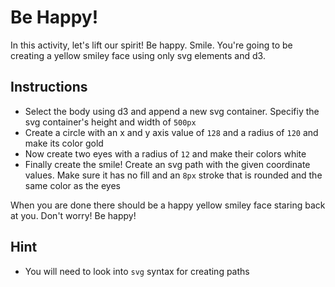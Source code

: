 # Be Happy!

In this activity, let's lift our spirit! Be happy. Smile. You're going to be creating a yellow smiley face using only svg elements and d3.

## Instructions

* Select the body using d3 and append a new svg container. Specifiy the svg container's height and width of `500px`
* Create a circle with an x and y axis value of `128` and a radius of `120` and make its color gold
* Now create two eyes with a radius of `12` and make their colors white
* Finally create the smile! Create an svg path with the given coordinate values. Make sure it has no fill and an `8px` stroke that is rounded and the same color as the eyes

When you are done there should be a happy yellow smiley face staring back at you. Don't worry! Be happy!

## Hint

* You will need to look into `svg` syntax for creating paths